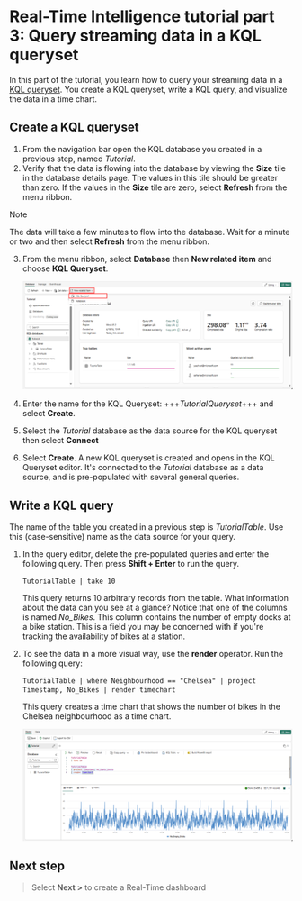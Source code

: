 # Real-Time Intelligence tutorial part 3: Query streaming data in a KQL queryset

In this part of the tutorial, you learn how to query your streaming data in a [KQL queryset](https://learn.microsoft.com/en-us/fabric/real-time-intelligence/create-query-set). You create a KQL queryset, write a KQL query, and visualize the data in a time chart.

## Create a KQL queryset

1. From the navigation bar open the KQL database you created in a previous step, named *Tutorial*.
2. Verify that the data is flowing into the database by viewing the **Size** tile in the database details page. The values in this tile should be greater than zero. If the values in the **Size** tile are zero, select **Refresh** from the menu ribbon.
> [!NOTE]
> The data will take a few minutes to flow into the database. Wait for a minute or two and then select **Refresh** from the menu ribbon.
3. From the menu ribbon, select **Database** then **New related item** and choose **KQL Queryset**.

    ![Screenshot of Tutorial database showing adding a new related item that is a KQL queryset.](media/new-queryset.png)

4. Enter the name for the KQL Queryset: +++*TutorialQueryset*+++ and select **Create**.
5. Select the *Tutorial* database as the data source for the KQL queryset then select  **Connect**
6. Select **Create**.
    A new KQL queryset is created and opens in the KQL Queryset editor. It's connected to the *Tutorial* database as a data source, and is pre-populated with several general queries.

## Write a KQL query

The name of the table you created in a previous step is *TutorialTable*. Use this (case-sensitive) name as the data source for your query.

1. In the query editor, delete the pre-populated queries and enter the following query. Then press **Shift + Enter** to run the query.

    ```kusto
    TutorialTable | take 10
    ```

    This query returns 10 arbitrary records from the table. What information about the data can you see at a glance? Notice that one of the columns is named *No_Bikes*. This column contains the number of empty docks at a bike station. This is a field you may be concerned with if you're tracking the availability of bikes at a station.

2. To see the data in a more visual way, use the **render** operator. Run the following query:

    ```kusto
    TutorialTable | where Neighbourhood == "Chelsea" | project Timestamp, No_Bikes | render timechart
    ```

    This query creates a time chart that shows the number of bikes in the Chelsea neighbourhood as a time chart.

    ![Screenshot of empty docks timechart in Real-Time Intelligence.](media/empty-docks-timechart.png)

## Next step

> Select **Next >** to create a Real-Time dashboard